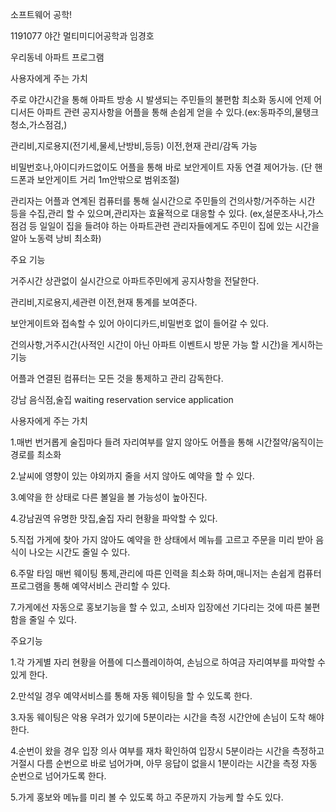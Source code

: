 ﻿소프트웨어 공학!
 
1191077 야간 멀티미디어공학과 임경호
 
우리동네 아파트 프로그램
 
사용자에게 주는 가치
 
주로 야간시간을 통해 아파트 방송 시 발생되는 주민들의 불편함 최소화 동시에 
언제 어디서든 아파트 관련 공지사항을 어플을 통해 손쉽게 얻을 수 있다.(ex:동파주의,물탱크청소,가스점검,)
 
관리비,지로용지(전기세,물세,난방비,등등) 이전,현재 관리/감독 가능
 
비밀번호나,아이디카드없이도 어플을 통해 바로 보안게이트 자동 연결 제어가능.
(단 핸드폰과 보안게이트 거리 1m안밖으로 범위조절)
 
관리자는 어플과 연계된 컴퓨터를 통해 실시간으로 주민들의 건의사항/거주하는 시간 등을 수집,관리 할 수 있으며,관리자는 효율적으로 대응할 수 있다. (ex,설문조사나,가스점검 등 일일이 집을 들려야 하는 아파트관련 관리자들에게도 주민이 집에 있는 시간을 알아 노동력 낭비 최소화)
 
주요 기능
 
거주시간 상관없이 실시간으로 아파트주민에게 공지사항을 전달한다.
 
관리비,지로용지,세관련 이전,현재 통계를 보여준다.
 
보안게이트와 접속할 수 있어 아이디카드,비밀번호 없이 들어갈 수 있다.
 
건의사항,거주시간(사적인 시간이 아닌 아파트 이벤트시 방문 가능 할 시간)을 게시하는 기능
 
어플과 연결된 컴퓨터는 모든 것을 통제하고 관리 감독한다.
 
 
 
 
 
 
 
강남 음식점,술집 waiting reservation service application
 
 
 
사용자에게 주는 가치
 
1.매번 번거롭게 술집마다 들려 자리여부를 알지 않아도 어플을 통해 시간절약/움직이는 경로를 최소화
 
2.날씨에 영향이 있는 야외까지 줄을 서지 않아도 예약을 할 수 있다.
 
3.예약을 한 상태로 다른 볼일을 볼 가능성이 높아진다.
 
4.강남권역 유명한 맛집,술집 자리 현황을 파악할 수 있다.
 
5.직접 가게에 찾아 가지 않아도 예약을 한 상태에서 메뉴를 고르고 주문을 미리 받아 음식이 나오는 시간도 줄일 수 있다.
 
6.주말 타임 매번 웨이팅 통제,관리에 따른 인력을 최소화 하며,매니저는 손쉽게 컴퓨터프로그램을 통해 예약서비스 관리할 수 있다.
 
7.가게에선 자동으로 홍보기능을 할 수 있고, 소비자 입장에선 기다리는 것에 따른 불편함을 줄일 수 있다.
 
주요기능
 
1.각 가게별 자리 현황을 어플에 디스플레이하여, 손님으로 하여금 자리여부를 파악할 수 있게 한다.
 
2.만석일 경우 예약서비스를 통해 자동 웨이팅을 할 수 있도록 한다.
 
3.자동 웨이팅은 악용 우려가 있기에 5분이라는 시간을 측정 시간안에 손님이 도착 해야 한다.
 
4.순번이 왔을 경우 입장 의사 여부를 재차 확인하여 입장시 5분이라는 시간을 측정하고 거절시 다름 순번으로 바로 넘어가며, 아무 응답이 없을시 1분이라는 시간을 측정 자동 순번으로 넘어가도록 한다.
 
5.가게 홍보와 메뉴를 미리 볼 수 있도록 하고 주문까지 가능케 할 수도 있다.